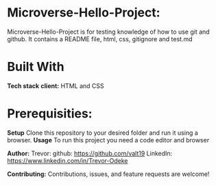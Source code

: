 #  Microverse-Hello-Project:
Microverse-Hello-Project is for testing knowledge of how to use git and github.
It contains a README file, html, css, gitignore and test.md


# Built With
**Tech stack**
**client:**
  HTML and CSS

# Prerequisities:
**Setup**
Clone this repository to your desired folder and run it using a browser.
**Usage**
To run this project you need a code editor and browser

**Author:**
  Trevor:
     github: https://github.com/valt19
     LinkedIn: https://www.linkedin.com/in/Trevor-Odeke

**Contributing:**
Contributions, issues, and feature requests are welcome!